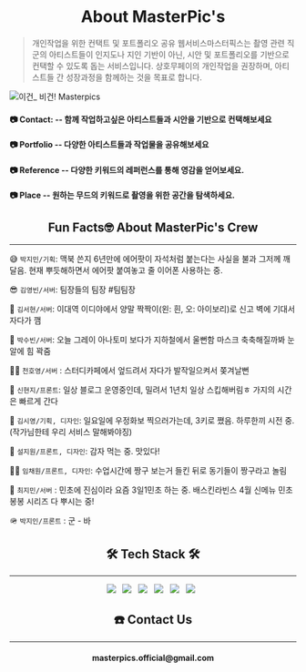 <h1 align="center"><b> About MasterPic's</b></h1>

> 개인작업을 위한 컨택트 및 포트폴리오 공유 웹서비스마스터픽스는 촬영 관련 직군의 아티스트들이 인지도나 지인 기반이 아닌, 시안 및 포트폴리오를 기반으로 컨택할 수 있도록 돕는 서비스입니다. 상호무페이의 개인작업을 권장하며, 아티스트들 간 성장과정을 함께하는 것을 목표로 합니다.

![이건_ 비건!   Masterpics](https://user-images.githubusercontent.com/57657135/118970754-8c562700-b9a9-11eb-8010-27e37061901c.png)

#### 📷 **Contact:** -- 함께 작업하고싶은 아티스트들과 시안을 기반으로 컨택해보세요

#### 📷 **Portfolio** -- 다양한 아티스트들과 작업물을 공유해보세요

#### 📷 **Reference** -- 다양한 키워드의 레퍼런스를 통해 영감을 얻어보세요.

#### 📷 **Place** -- 원하는 무드의 키워드로 촬영을 위한 공간을 탐색하세요.

<h2 align="center"><b>Fun Facts🤓 About MasterPic's Crew</b></h2>

---

😅 `박지민/기획`: 맥북 쓴지 6년만에 에어팟이 자석처럼 붙는다는 사실을 불과 그저께 깨달음. 현재 뿌듯해하면서 에어팟 붙여놓고 줄 이어폰 사용하는 중.

😎 `김영빈/서버`: 팀장들의 팀장 #팀팀장

🧦 `김서현/서버`: 이대역 이디야에서 양말 짝짝이(왼: 흰, 오: 아이보리)로 신고 벽에 기대서 자다가 깸

🤪 `박수빈/서버`: 오늘 그레이 아나토미 보다가 지하철에서 울뻔함 마스크 축축해질까봐 눈알에 힘 꽉줌

🤦‍♂️ `천호영/서버` : 스터디카페에서 엎드려서 자다가 발작일으켜서 쫒겨날뻔

🍆 `신현지/프론트`: 일상 블로그 운영중인데, 밀려서 1년치 일상 스킵해버림ㅎ 가지의 시간은 빠르게 간다

🤩 `김시영/기획, 디자인`: 일요일에 우정화보 찍으러가는데, 3키로 쪘음. 하루한끼 시전 중. (작가님한테 우리 서비스 말해봐야징)

🥔 `설지원/프론트, 디자인`: 감자 먹는 중. 맛있다!

🤦‍♂️ `임채원/프론트, 디자인`: 수업시간에 짱구 보는거 들킨 뒤로 동기들이 짱구라고 놀림

🍭 `최지민/서버` : 민초에 진심이라 요즘 3일1민초 하는 중. 배스킨라빈스 4월 신메뉴 민초 봉봉 시리즈 다 뿌시는 중!

🪖 `박지인/프론트` : 군 - 바

<h2 align="center"><b>🛠 Tech Stack 🛠</b></h2>

---

<p align="center">
<img src="https://img.shields.io/badge/HTML5-E34F26?style=flat-square&logo=HTML5&logoColor=white"/></a> &nbsp
<img src="https://img.shields.io/badge/CSS3-1572B6?style=flat-square&logo=CSS3&logoColor=white"/></a> &nbsp
<img src="https://img.shields.io/badge/JavaScript-F7DF1E?style=flat-square&logo=JavaScript&logoColor=white"/></a> &nbsp
<img src="https://img.shields.io/badge/Django-092E20?style=flat-square&logo=Django&logoColor=white"/></a> &nbsp
<img src="https://img.shields.io/badge/React-61DAFB?style=flat-square&logo=React&logoColor=white"/></a> &nbsp 
<img src="https://img.shields.io/badge/Amazon AWS-232F3E?style=flat-square&logo=Amazon%20AWS&logoColor=white"/></a> &nbsp </p>





<h2 align="center"><b>☎️ Contact Us</b></h2>

---

<h4 align="center"><b>masterpics.official@gmail.com</b> </h4>
